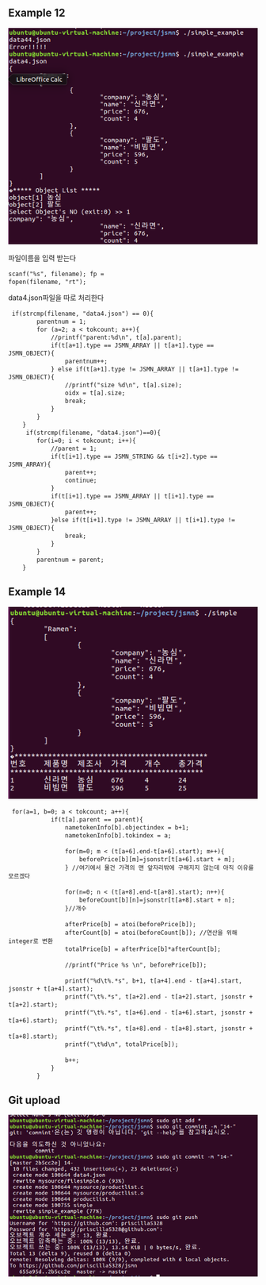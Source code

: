 Example 12
-----------
![text](./15/12.PNG)

파일이름을 입력 받는다
    <pre><code>scanf("%s", filename);
    fp = fopen(filename, "rt");</code></pre>

data4.json파일을 따로 처리한다
<pre><code> if(strcmp(filename, "data4.json") == 0){
        parentnum = 1;
        for (a=2; a < tokcount; a++){
            //printf("parent:%d\n", t[a].parent);
            if(t[a+1].type == JSMN_ARRAY || t[a+1].type == JSMN_OBJECT){
                parentnum++;
            } else if(t[a+1].type != JSMN_ARRAY || t[a+1].type != JSMN_OBJECT){
                //printf("size %d\n", t[a].size);
                oidx = t[a].size;
                break;
            }
        }
    } 
     if(strcmp(filename, "data4.json")==0){
        for(i=0; i < tokcount; i++){
            //parent = 1;
            if(t[i+1].type == JSMN_STRING && t[i+2].type == JSMN_ARRAY){
                parent++;
                continue;
            }
            if(t[i+1].type == JSMN_ARRAY || t[i+1].type == JSMN_OBJECT){
                parent++;
            }else if(t[i+1].type != JSMN_ARRAY || t[i+1].type != JSMN_OBJECT){
                break;
            }
        }
        parentnum = parent;
    }</code></pre>

Example 14
----------
![text](./15/14.PNG)

<pre><code> for(a=1, b=0; a < tokcount; a++){
            if(t[a].parent == parent){
                nametokenInfo[b].objectindex = b+1;
                nametokenInfo[b].tokindex = a;

                for(m=0; m < (t[a+6].end-t[a+6].start); m++){
                    beforePrice[b][m]=jsonstr[t[a+6].start + m];
                } //여기에서 물건 가격의 맨 앞자리밖에 구해지지 않는데 아직 이유를 모르겠다

                for(n=0; n < (t[a+8].end-t[a+8].start); n++){
                    beforeCount[b][n]=jsonstr[t[a+8].start + n];
                }//개수 

                afterPrice[b] = atoi(beforePrice[b]);
                afterCount[b] = atoi(beforeCount[b]); //연산을 위해 integer로 변환
                totalPrice[b] = afterPrice[b]*afterCount[b];

                //printf("Price %s \n", beforePrice[b]);

                printf("%d\t%.*s", b+1, t[a+4].end - t[a+4].start, jsonstr + t[a+4].start);
                printf("\t%.*s", t[a+2].end - t[a+2].start, jsonstr + t[a+2].start);
                printf("\t%.*s", t[a+6].end - t[a+6].start, jsonstr + t[a+6].start);
                printf("\t%.*s", t[a+8].end - t[a+8].start, jsonstr + t[a+8].start);
                printf("\t%d\n", totalPrice[b]);

                b++;
            }
        }</code></pre>

Git upload
------------
![text](./15/git.PNG)


